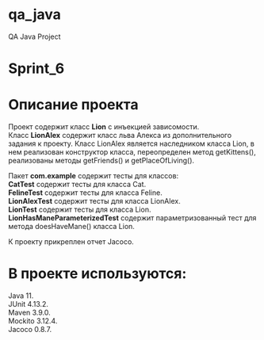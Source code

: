 # qa_java
QA Java Project
# Sprint_6
# Описание проекта
Проект содержит класс **Lion** с инъекцией зависомости.  
Класс **LionAlex** содержит класс льва Алекса из дополнительного задания к проекту.   Класс LionAlex является наследником
класса Lion, в нем реализован конструктор класса, переопределен метод getKittens(), реализованы методы getFriends() и getPlaceOfLiving().

Пакет **com.example** содержит тесты для классов:  
**CatTest** содержит тесты для класса Cat.  
**FelineTest** содержит тесты для класса Feline.  
**LionAlexTest** содержит тесты для класса LionAlex.  
**LionTest** содержит тесты для класса Lion.  
**LionHasManeParameterizedTest** содержит параметризованный тест для метода doesHaveMane() класса Lion.  

К проекту прикреплен отчет Jacoco.


# В проекте используются:
Java 11.  
JUnit 4.13.2.  
Maven 3.9.0.  
Mockito 3.12.4.   
Jacoco 0.8.7.  

